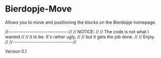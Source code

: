 # Bierdopje-Move
Allows you to move and positioning the blocks on the Bierdopje homepage.

//-------------------------------//
//   NOTICE:                     //
// The code is not what I wanted //
// it to be. It's rather ugly,   //
// but it gets the job done.     //
// Enjoy.                        //
//-------------------------------//

Version 0.1
